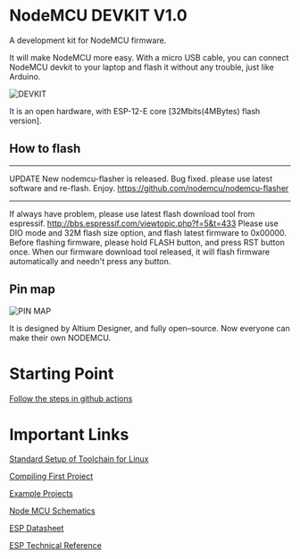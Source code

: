 NodeMCU DEVKIT V1.0
==============

A development kit for NodeMCU firmware.

It will make NodeMCU more easy. With a micro USB cable, you can connect NodeMCU devkit to your laptop and flash it without any trouble, just like Arduino.

![DEVKIT](https://raw.githubusercontent.com/nodemcu/nodemcu-devkit-v1.0/master/Documents/NodeMCU_DEVKIT_1.0.jpg)

It is an open hardware, with ESP-12-E core [32Mbits(4MBytes) flash version].

## How to flash
- - - - - -
UPDATE
New nodemcu-flasher is released.
Bug fixed. please use latest software and re-flash.
Enjoy.
https://github.com/nodemcu/nodemcu-flasher
- - - - - -
If always have problem, please use latest flash download tool from espressif.
http://bbs.espressif.com/viewtopic.php?f=5&t=433
Please use DIO mode and 32M flash size option, and flash latest firmware to 0x00000.
Before flashing firmware, please hold FLASH button, and press RST button once.
When our firmware download tool released, it will flash firmware automatically and needn't press any button.

## Pin map

![PIN MAP](https://raw.githubusercontent.com/nodemcu/nodemcu-devkit-v1.0/master/Documents/NODEMCU_DEVKIT_V1.0_PINMAP.png)

It is designed by Altium Designer, and fully open–source. Now everyone can make their own NODEMCU.


# Starting Point

[Follow the steps in github actions](./.github/workflows/general_tests.yml)


# Important Links

[Standard Setup of Toolchain for Linux](https://docs.espressif.com/projects/esp8266-rtos-sdk/en/latest/get-started/linux-setup.html)

[Compiling First Project](https://docs.espressif.com/projects/esp8266-rtos-sdk/en/latest/get-started/index.html#get-started-get-esp-idf)

[Example Projects](https://github.com/espressif/ESP8266_RTOS_SDK/tree/2f586ea43f18a7d818c32b746a73e3302ad14ce2/examples)

[Node MCU Schematics](https://github.com/nodemcu/nodemcu-devkit-v1.0/blob/master/NODEMCU_DEVKIT_V1.0.PDF)

[ESP Datasheet](https://www.espressif.com/sites/default/files/documentation/0a-esp8266ex_datasheet_en.pdf)

[ESP Technical Reference](https://www.espressif.com/sites/default/files/documentation/esp8266-technical_reference_en.pdf)

